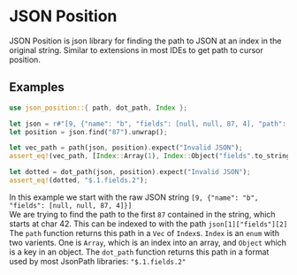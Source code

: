 ﻿# JSON Position

JSON Position is json library for finding the path to JSON at an index in the original string.
Similar to extensions in most IDEs to get path to cursor position.

## Examples

```rust
use json_position::{ path, dot_path, Index };

let json = r#"[9, {"name": "b", "fields": [null, null, 87, 4], "path": "file.txt"}]"#;
let position = json.find("87").unwrap();

let vec_path = path(json, position).expect("Invalid JSON");
assert_eq!(vec_path, [Index::Array(1), Index::Object("fields".to_string()), Index::Array(2)]);

let dotted = dot_path(json, position).expect("Invalid JSON");
assert_eq!(dotted, "$.1.fields.2");
```

In this example we start with the raw JSON string `[9, {"name": "b", "fields": [null, null, 87, 4]}]`</br>
We are trying to find the path to the first `87` contained in the string, which starts at char 42.
This can be indexed to with the path `json[1]["fields"][2]`
The `path` function returns this path in a `Vec` of `Index`s. `Index` is an `enum` with two varients. One is `Array`, which is an index into an array, and `Object` which is a key in an object.
The `dot_path` function returns this path in a format used by most JsonPath libraries: `"$.1.fields.2"`
